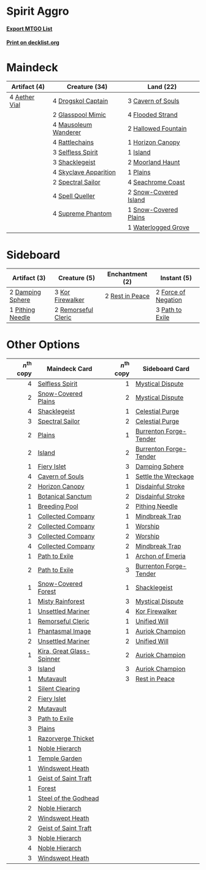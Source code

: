 # Spirit Aggro

#### [Export MTGO List](../collection/Spirit%20Aggro/Spirit%20Aggro.txt)
#### [Print on decklist.org](http://decklist.org/?deckmain=4%09Aether%20Vial%0A3%09Cavern%20of%20Souls%0A4%09Drogskol%20Captain%0A4%09Flooded%20Strand%0A2%09Glasspool%20Mimic%0A2%09Hallowed%20Fountain%0A1%09Horizon%20Canopy%0A1%09Island%0A4%09Mausoleum%20Wanderer%0A2%09Moorland%20Haunt%0A1%09Plains%0A4%09Rattlechains%0A4%09Seachrome%20Coast%0A3%09Selfless%20Spirit%0A3%09Shacklegeist%0A4%09Skyclave%20Apparition%0A2%09Snow-Covered%20Island%0A1%09Snow-Covered%20Plains%0A2%09Spectral%20Sailor%0A4%09Spell%20Queller%0A4%09Supreme%20Phantom%0A1%09Waterlogged%20Grove&deckside=2%09Damping%20Sphere%0A2%09Force%20of%20Negation%0A3%09Kor%20Firewalker%0A3%09Path%20to%20Exile%0A1%09Pithing%20Needle%0A2%09Remorseful%20Cleric%0A2%09Rest%20in%20Peace)
# Maindeck

|                                     Artifact (4)                                      |                                         Creature (34)                                          |                                           Land (22)                                            |
|---------------------------------------------------------------------------------------|------------------------------------------------------------------------------------------------|------------------------------------------------------------------------------------------------|
|4 [Aether Vial](http://gatherer.wizards.com/Pages/Card/Details.aspx?multiverseid=48146)|4 [Drogskol Captain](http://gatherer.wizards.com/Pages/Card/Details.aspx?multiverseid=244773)   |3 [Cavern of Souls](http://gatherer.wizards.com/Pages/Card/Details.aspx?multiverseid=278058)    |
|                                                                                       |2 [Glasspool Mimic](http://gatherer.wizards.com/Pages/Card/Details.aspx?multiverseid=491688)    |4 [Flooded Strand](http://gatherer.wizards.com/Pages/Card/Details.aspx?multiverseid=405098)     |
|                                                                                       |4 [Mausoleum Wanderer](http://gatherer.wizards.com/Pages/Card/Details.aspx?multiverseid=414364) |2 [Hallowed Fountain](http://gatherer.wizards.com/Pages/Card/Details.aspx?multiverseid=97071)   |
|                                                                                       |4 [Rattlechains](http://gatherer.wizards.com/Pages/Card/Details.aspx?multiverseid=409824)       |1 [Horizon Canopy](http://gatherer.wizards.com/Pages/Card/Details.aspx?multiverseid=409571)     |
|                                                                                       |3 [Selfless Spirit](http://gatherer.wizards.com/Pages/Card/Details.aspx?multiverseid=414332)    |1 [Island](http://gatherer.wizards.com/Pages/Card/Details.aspx?multiverseid=439857)             |
|                                                                                       |3 [Shacklegeist](http://gatherer.wizards.com/Pages/Card/Details.aspx?multiverseid=488252)       |2 [Moorland Haunt](http://gatherer.wizards.com/Pages/Card/Details.aspx?multiverseid=233239)     |
|                                                                                       |4 [Skyclave Apparition](http://gatherer.wizards.com/Pages/Card/Details.aspx?multiverseid=495603)|1 [Plains](http://gatherer.wizards.com/Pages/Card/Details.aspx?multiverseid=439856)             |
|                                                                                       |2 [Spectral Sailor](http://gatherer.wizards.com/Pages/Card/Details.aspx?multiverseid=466830)    |4 [Seachrome Coast](http://gatherer.wizards.com/Pages/Card/Details.aspx?multiverseid=209399)    |
|                                                                                       |4 [Spell Queller](http://gatherer.wizards.com/Pages/Card/Details.aspx?multiverseid=414494)      |2 [Snow-Covered Island](http://gatherer.wizards.com/Pages/Card/Details.aspx?multiverseid=121130)|
|                                                                                       |4 [Supreme Phantom](http://gatherer.wizards.com/Pages/Card/Details.aspx?multiverseid=447212)    |1 [Snow-Covered Plains](http://gatherer.wizards.com/Pages/Card/Details.aspx?multiverseid=121267)|
|                                                                                       |                                                                                                |1 [Waterlogged Grove](http://gatherer.wizards.com/Pages/Card/Details.aspx?multiverseid=464198)  |


# Sideboard

|                                       Artifact (3)                                        |                                         Creature (5)                                         |                                     Enchantment (2)                                      |                                         Instant (5)                                          |
|-------------------------------------------------------------------------------------------|----------------------------------------------------------------------------------------------|------------------------------------------------------------------------------------------|----------------------------------------------------------------------------------------------|
|2 [Damping Sphere](http://gatherer.wizards.com/Pages/Card/Details.aspx?multiverseid=443101)|3 [Kor Firewalker](http://gatherer.wizards.com/Pages/Card/Details.aspx?multiverseid=442010)   |2 [Rest in Peace](http://gatherer.wizards.com/Pages/Card/Details.aspx?multiverseid=442021)|2 [Force of Negation](http://gatherer.wizards.com/Pages/Card/Details.aspx?multiverseid=464001)|
|1 [Pithing Needle](http://gatherer.wizards.com/Pages/Card/Details.aspx?multiverseid=129526)|2 [Remorseful Cleric](http://gatherer.wizards.com/Pages/Card/Details.aspx?multiverseid=447169)|                                                                                          |3 [Path to Exile](http://gatherer.wizards.com/Pages/Card/Details.aspx?multiverseid=220511)    |


# Other Options

|*n*<sup>th</sup> copy|                                           Maindeck Card                                           |*n*<sup>th</sup> copy|                                         Sideboard Card                                          |
|--------------------:|---------------------------------------------------------------------------------------------------|--------------------:|-------------------------------------------------------------------------------------------------|
|                    4|[Selfless Spirit](http://gatherer.wizards.com/Pages/Card/Details.aspx?multiverseid=414332)         |                    1|[Mystical Dispute](http://gatherer.wizards.com/Pages/Card/Details.aspx?multiverseid=473020)      |
|                    2|[Snow-Covered Plains](http://gatherer.wizards.com/Pages/Card/Details.aspx?multiverseid=121267)     |                    2|[Mystical Dispute](http://gatherer.wizards.com/Pages/Card/Details.aspx?multiverseid=473020)      |
|                    4|[Shacklegeist](http://gatherer.wizards.com/Pages/Card/Details.aspx?multiverseid=488252)            |                    1|[Celestial Purge](http://gatherer.wizards.com/Pages/Card/Details.aspx?multiverseid=183055)       |
|                    3|[Spectral Sailor](http://gatherer.wizards.com/Pages/Card/Details.aspx?multiverseid=466830)         |                    2|[Celestial Purge](http://gatherer.wizards.com/Pages/Card/Details.aspx?multiverseid=183055)       |
|                    2|[Plains](http://gatherer.wizards.com/Pages/Card/Details.aspx?multiverseid=439856)                  |                    1|[Burrenton Forge-Tender](http://gatherer.wizards.com/Pages/Card/Details.aspx?multiverseid=438580)|
|                    2|[Island](http://gatherer.wizards.com/Pages/Card/Details.aspx?multiverseid=439857)                  |                    2|[Burrenton Forge-Tender](http://gatherer.wizards.com/Pages/Card/Details.aspx?multiverseid=438580)|
|                    1|[Fiery Islet](http://gatherer.wizards.com/Pages/Card/Details.aspx?multiverseid=464187)             |                    3|[Damping Sphere](http://gatherer.wizards.com/Pages/Card/Details.aspx?multiverseid=443101)        |
|                    4|[Cavern of Souls](http://gatherer.wizards.com/Pages/Card/Details.aspx?multiverseid=278058)         |                    1|[Settle the Wreckage](http://gatherer.wizards.com/Pages/Card/Details.aspx?multiverseid=435186)   |
|                    2|[Horizon Canopy](http://gatherer.wizards.com/Pages/Card/Details.aspx?multiverseid=409571)          |                    1|[Disdainful Stroke](http://gatherer.wizards.com/Pages/Card/Details.aspx?multiverseid=420705)     |
|                    1|[Botanical Sanctum](http://gatherer.wizards.com/Pages/Card/Details.aspx?multiverseid=417817)       |                    2|[Disdainful Stroke](http://gatherer.wizards.com/Pages/Card/Details.aspx?multiverseid=420705)     |
|                    1|[Breeding Pool](http://gatherer.wizards.com/Pages/Card/Details.aspx?multiverseid=97088)            |                    2|[Pithing Needle](http://gatherer.wizards.com/Pages/Card/Details.aspx?multiverseid=129526)        |
|                    1|[Collected Company](http://gatherer.wizards.com/Pages/Card/Details.aspx?multiverseid=394519)       |                    1|[Mindbreak Trap](http://gatherer.wizards.com/Pages/Card/Details.aspx?multiverseid=197532)        |
|                    2|[Collected Company](http://gatherer.wizards.com/Pages/Card/Details.aspx?multiverseid=394519)       |                    1|[Worship](http://gatherer.wizards.com/Pages/Card/Details.aspx?multiverseid=25553)                |
|                    3|[Collected Company](http://gatherer.wizards.com/Pages/Card/Details.aspx?multiverseid=394519)       |                    2|[Worship](http://gatherer.wizards.com/Pages/Card/Details.aspx?multiverseid=25553)                |
|                    4|[Collected Company](http://gatherer.wizards.com/Pages/Card/Details.aspx?multiverseid=394519)       |                    2|[Mindbreak Trap](http://gatherer.wizards.com/Pages/Card/Details.aspx?multiverseid=197532)        |
|                    1|[Path to Exile](http://gatherer.wizards.com/Pages/Card/Details.aspx?multiverseid=220511)           |                    1|[Archon of Emeria](http://gatherer.wizards.com/Pages/Card/Details.aspx?multiverseid=495594)      |
|                    2|[Path to Exile](http://gatherer.wizards.com/Pages/Card/Details.aspx?multiverseid=220511)           |                    3|[Burrenton Forge-Tender](http://gatherer.wizards.com/Pages/Card/Details.aspx?multiverseid=438580)|
|                    1|[Snow-Covered Forest](http://gatherer.wizards.com/Pages/Card/Details.aspx?multiverseid=121192)     |                    1|[Shacklegeist](http://gatherer.wizards.com/Pages/Card/Details.aspx?multiverseid=488252)          |
|                    1|[Misty Rainforest](http://gatherer.wizards.com/Pages/Card/Details.aspx?multiverseid=405102)        |                    3|[Mystical Dispute](http://gatherer.wizards.com/Pages/Card/Details.aspx?multiverseid=473020)      |
|                    1|[Unsettled Mariner](http://gatherer.wizards.com/Pages/Card/Details.aspx?multiverseid=464165)       |                    4|[Kor Firewalker](http://gatherer.wizards.com/Pages/Card/Details.aspx?multiverseid=442010)        |
|                    1|[Remorseful Cleric](http://gatherer.wizards.com/Pages/Card/Details.aspx?multiverseid=447169)       |                    1|[Unified Will](http://gatherer.wizards.com/Pages/Card/Details.aspx?multiverseid=193456)          |
|                    1|[Phantasmal Image](http://gatherer.wizards.com/Pages/Card/Details.aspx?multiverseid=220099)        |                    1|[Auriok Champion](http://gatherer.wizards.com/Pages/Card/Details.aspx?multiverseid=72921)        |
|                    2|[Unsettled Mariner](http://gatherer.wizards.com/Pages/Card/Details.aspx?multiverseid=464165)       |                    2|[Unified Will](http://gatherer.wizards.com/Pages/Card/Details.aspx?multiverseid=193456)          |
|                    1|[Kira, Great Glass-Spinner](http://gatherer.wizards.com/Pages/Card/Details.aspx?multiverseid=74445)|                    2|[Auriok Champion](http://gatherer.wizards.com/Pages/Card/Details.aspx?multiverseid=72921)        |
|                    3|[Island](http://gatherer.wizards.com/Pages/Card/Details.aspx?multiverseid=439857)                  |                    3|[Auriok Champion](http://gatherer.wizards.com/Pages/Card/Details.aspx?multiverseid=72921)        |
|                    1|[Mutavault](http://gatherer.wizards.com/Pages/Card/Details.aspx?multiverseid=370733)               |                    3|[Rest in Peace](http://gatherer.wizards.com/Pages/Card/Details.aspx?multiverseid=442021)         |
|                    1|[Silent Clearing](http://gatherer.wizards.com/Pages/Card/Details.aspx?multiverseid=464195)         |                     |                                                                                                 |
|                    2|[Fiery Islet](http://gatherer.wizards.com/Pages/Card/Details.aspx?multiverseid=464187)             |                     |                                                                                                 |
|                    2|[Mutavault](http://gatherer.wizards.com/Pages/Card/Details.aspx?multiverseid=370733)               |                     |                                                                                                 |
|                    3|[Path to Exile](http://gatherer.wizards.com/Pages/Card/Details.aspx?multiverseid=220511)           |                     |                                                                                                 |
|                    3|[Plains](http://gatherer.wizards.com/Pages/Card/Details.aspx?multiverseid=439856)                  |                     |                                                                                                 |
|                    1|[Razorverge Thicket](http://gatherer.wizards.com/Pages/Card/Details.aspx?multiverseid=209407)      |                     |                                                                                                 |
|                    1|[Noble Hierarch](http://gatherer.wizards.com/Pages/Card/Details.aspx?multiverseid=179434)          |                     |                                                                                                 |
|                    1|[Temple Garden](http://gatherer.wizards.com/Pages/Card/Details.aspx?multiverseid=405112)           |                     |                                                                                                 |
|                    1|[Windswept Heath](http://gatherer.wizards.com/Pages/Card/Details.aspx?multiverseid=405115)         |                     |                                                                                                 |
|                    1|[Geist of Saint Traft](http://gatherer.wizards.com/Pages/Card/Details.aspx?multiverseid=409577)    |                     |                                                                                                 |
|                    1|[Forest](http://gatherer.wizards.com/Pages/Card/Details.aspx?multiverseid=439860)                  |                     |                                                                                                 |
|                    1|[Steel of the Godhead](http://gatherer.wizards.com/Pages/Card/Details.aspx?multiverseid=270866)    |                     |                                                                                                 |
|                    2|[Noble Hierarch](http://gatherer.wizards.com/Pages/Card/Details.aspx?multiverseid=179434)          |                     |                                                                                                 |
|                    2|[Windswept Heath](http://gatherer.wizards.com/Pages/Card/Details.aspx?multiverseid=405115)         |                     |                                                                                                 |
|                    2|[Geist of Saint Traft](http://gatherer.wizards.com/Pages/Card/Details.aspx?multiverseid=409577)    |                     |                                                                                                 |
|                    3|[Noble Hierarch](http://gatherer.wizards.com/Pages/Card/Details.aspx?multiverseid=179434)          |                     |                                                                                                 |
|                    4|[Noble Hierarch](http://gatherer.wizards.com/Pages/Card/Details.aspx?multiverseid=179434)          |                     |                                                                                                 |
|                    3|[Windswept Heath](http://gatherer.wizards.com/Pages/Card/Details.aspx?multiverseid=405115)         |                     |                                                                                                 |

